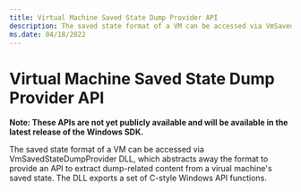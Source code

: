 ```yaml
---
title: Virtual Machine Saved State Dump Provider API
description: The saved state format of a VM can be accessed via VmSavedStateDumpProvider DLL, which abstracts away the format to provide an API to extract dump-related content from a virtual machine's saved state. The DLL exports a set of C-style Windows API functions.
ms.date: 04/18/2022
---
```

# Virtual Machine Saved State Dump Provider API

**Note: These APIs are not yet publicly available and will be available in the latest release of the Windows SDK.**

The saved state format of a VM can be accessed via VmSavedStateDumpProvider DLL, which abstracts away the format to provide an API to extract dump-related content from a virual machine's saved state. The DLL exports a set of C-style Windows API functions.
